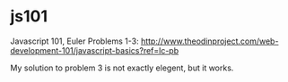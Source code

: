 # js101
Javascript 101, Euler Problems 1-3: http://www.theodinproject.com/web-development-101/javascript-basics?ref=lc-pb

My solution to problem 3 is not exactly elegent, but it works.
